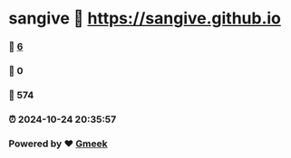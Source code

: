 # sangive :link: https://sangive.github.io 
### :page_facing_up: [6](https://sangive.github.io/tag.html) 
### :speech_balloon: 0 
### :hibiscus: 574 
### :alarm_clock: 2024-10-24 20:35:57 
### Powered by :heart: [Gmeek](https://github.com/Meekdai/Gmeek)
